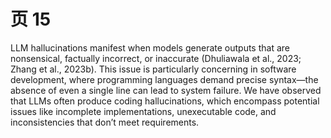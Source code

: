 # 页 15
LLM hallucinations manifest when models generate outputs that are nonsensical, factually incorrect, or inaccurate (Dhuliawala et al., 2023; Zhang et al., 2023b). This issue is particularly concerning in software development, where programming languages demand precise syntax—the absence of even a single line can lead to system failure. We have observed that LLMs often produce coding hallucinations, which encompass potential issues like incomplete implementations, unexecutable code, and inconsistencies that don’t meet requirements.